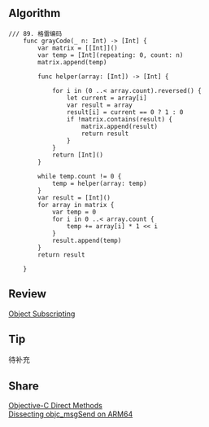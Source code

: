 ## Algorithm

```
/// 89. 格雷编码 
    func grayCode(_ n: Int) -> [Int] {
        var matrix = [[Int]]()
        var temp = [Int](repeating: 0, count: n)
        matrix.append(temp)
        
        func helper(array: [Int]) -> [Int] {
            
            for i in (0 ..< array.count).reversed() {
                let current = array[i]
                var result = array
                result[i] = current == 0 ? 1 : 0
                if !matrix.contains(result) {
                    matrix.append(result)
                    return result
                }
            }
            return [Int]()
        }
        
        while temp.count != 0 {
            temp = helper(array: temp)
        }
        var result = [Int]()
        for array in matrix {
            var temp = 0
            for i in 0 ..< array.count {
                temp += array[i] * 1 << i
            }
            result.append(temp)
        }
        return result
        
    }
```

## Review
[Object Subscripting](https://nshipster.com/object-subscripting/)

## Tip    
待补充

## Share
[Objective-C Direct Methods](https://nshipster.com/direct/)    
[Dissecting objc_msgSend on ARM64](https://www.mikeash.com/pyblog/friday-qa-2017-06-30-dissecting-objc_msgsend-on-arm64.html)